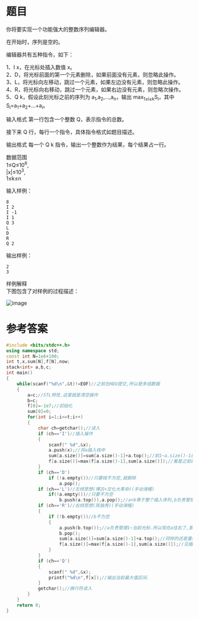 # 题目
你将要实现一个功能强大的整数序列编辑器。

在开始时，序列是空的。

编辑器共有五种指令，如下：

1、I x，在光标处插入数值 x。<br>
2、D，将光标前面的第一个元素删除，如果前面没有元素，则忽略此操作。<br>
3、L，将光标向左移动，跳过一个元素，如果左边没有元素，则忽略此操作。<br>
4、R，将光标向右移动，跳过一个元素，如果右边没有元素，则忽略次操作。<br>
5、Q k，假设此刻光标之前的序列为 a<sub>1</sub>,a<sub>2</sub>,…,a<sub>n</sub>，输出 max<sub>1≤i≤k</sub>S<sub>i</sub>，其中 S<sub>i</sub>=a<sub>1</sub>+a<sub>2</sub>+…+a<sub>i</sub>。

输入格式
第一行包含一个整数 Q，表示指令的总数。

接下来 Q 行，每行一个指令，具体指令格式如题目描述。

输出格式
每一个 Q k 指令，输出一个整数作为结果，每个结果占一行。

数据范围<br>
1≤Q≤10<sup>6</sup>,<br>
|x|≤10<sup>3</sup>,<br>
1≤k≤n
  
输入样例：
```
8
I 2
I -1
I 1
Q 3
L
D
R
Q 2
```
输出样例：
```
2
3
```
样例解释<br>
下图包含了对样例的过程描述：

![image](https://user-images.githubusercontent.com/59190045/124885731-2596d680-e006-11eb-8a10-6ef3c353681e.png)

# 参考答案
```c++
#include <bits/stdc++.h>
using namespace std;
const int N=1e6+100;
int t,x,sum[N],f[N],now;
stack<int> a,b,c;
int main()
{
    while(scanf("%d\n",&t)!=EOF)//之前在HDU提交,所以是多组数据
    {
        a=c;//STL特性,这里就是清空操作
        b=c;
        f[0]=-1e7;//初始化
        sum[0]=0;
        for(int i=1;i<=t;i++)
        {
            char ch=getchar();//读入
            if (ch=='I')//插入操作
            {
                scanf(" %d",&x);
                a.push(x);//将a插入栈中
                sum[a.size()]=sum[a.size()-1]+a.top();//前1~a.size()-1的前缀和,加上这个一个新来的,构成1~a.size()
                f[a.size()]=max(f[a.size()-1],sum[a.size()]);//看是之前的最大值大,还是新来的最大值大
            }
            if (ch=='D')
                if (!a.empty())//只要栈不为空,就删除
                    a.pop();
            if (ch=='L')//左倾思想(博古+文化大革命)(手动滑稽)
                if(!a.empty())//只要不为空
                    b.push(a.top()),a.pop();//a+b等于整个插入序列,b负责管理当前光标右边的序列.
            if (ch=='R')//右倾思想(陈独秀)(手动滑稽)
            {
                if (!b.empty())//b不为空
                {
                    a.push(b.top());//a负责管理1~当前光标.所以现在a往右了,那么必然是要加入b栈的开头,因为b栈管理当前光标的右边.
                    b.pop();
                    sum[a.size()]=sum[a.size()-1]+a.top();//同样的还是重新定义.
                    f[a.size()]=max(f[a.size()-1],sum[a.size()]);//见插入操作.
                }
            }
            if (ch=='Q')
            {
                scanf(" %d",&x);
                printf("%d\n",f[x]);//输出当前最大值区间.
            }
            getchar();//换行符读入
        }
    }
    return 0;
}
